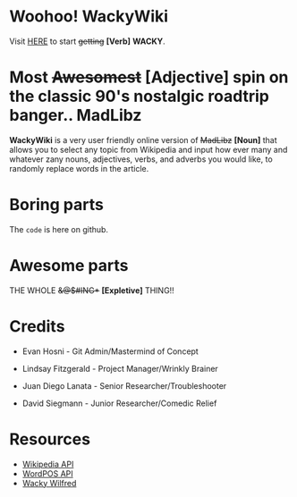 

Woohoo! **WackyWiki**
=======
Visit [HERE](https://evanhosni.github.io/wackywiki/ "Website for the WackyWiki Project") to start ~~getting~~ **[Verb]** **WACKY**.


 Most ~~Awesomest~~ **[Adjective]** spin on the classic 90's nostalgic roadtrip banger.. MadLibz
==
**WackyWiki** is a very user friendly online version of ~~MadLibz~~ **[Noun]** that allows you to select any topic from Wikipedia and input how ever many and whatever zany nouns, adjectives, verbs, and adverbs you would like, to randomly replace words in the article.


Boring parts
===
The `code` is here on github.


**Awesome** parts
===
THE WHOLE ~~&@$#ING*~~ **[Expletive]** THING!!

Credits
==

- Evan Hosni - Git Admin/Mastermind of Concept

- Lindsay Fitzgerald - Project Manager/Wrinkly Brainer

- Juan Diego Lanata - Senior Researcher/Troubleshooter

- David Siegmann - Junior Researcher/Comedic Relief

Resources
=
- [Wikipedia API](https://en.wikipedia.org/wiki/Wikipedia:API)
- [WordPOS API](https://www.npmjs.com/package/wordpos)
- [Wacky Wilfred](https://scotch.io/bar-talk/build-an-eye-tracking-alien-with-javascript-solution-to-code-challenge-4)




